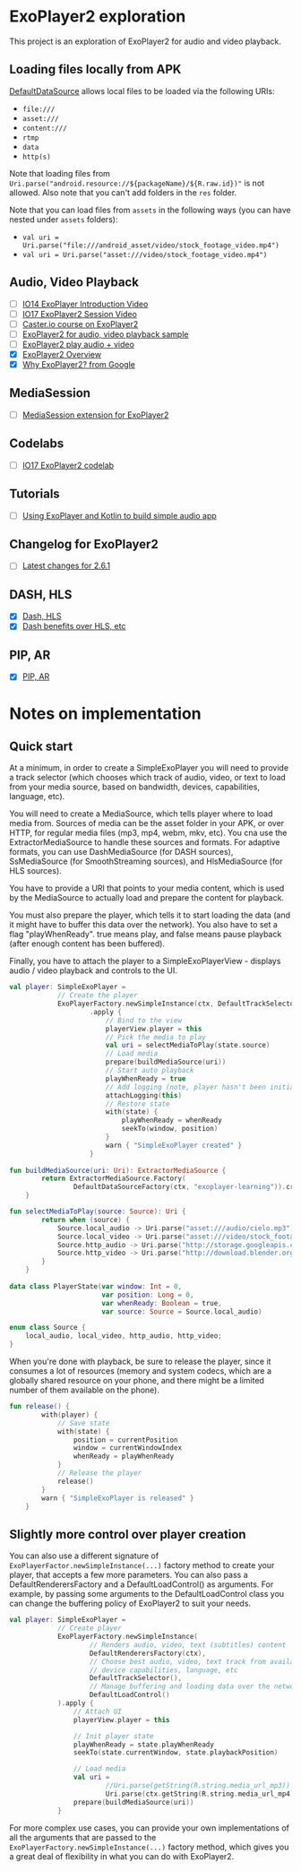 # ExoPlayer2 exploration

This project is an exploration of ExoPlayer2 for audio and video playback.

## Loading files locally from APK
[DefaultDataSource](https://google.github.io/ExoPlayer/doc/reference/com/google/android/exoplayer2/upstream/DefaultDataSource.html) 
allows local files to be loaded via the following URIs:
- `file:///`
- `asset:///`
- `content:///`
- `rtmp`
- `data`
- `http(s)`

Note that loading files from `Uri.parse("android.resource://${packageName}/${R.raw.id})"` 
is not allowed. Also note that you can't add folders in the `res` folder.

Note that you can load files from `assets` in the following ways (you can have nested 
under `assets` folders):
- `val uri = Uri.parse("file:///android_asset/video/stock_footage_video.mp4")`
- `val uri = Uri.parse("asset:///video/stock_footage_video.mp4")`

## Audio, Video Playback
- [ ] [IO14 ExoPlayer Introduction Video](https://www.youtube.com/watch?v=6VjF638VObA)
- [ ] [IO17 ExoPlayer2 Session Video](https://www.youtube.com/watch?v=jAZn-J1I8Eg)
- [ ] [Caster.io course on ExoPlayer2](https://goo.gl/EeuZi1)
- [ ] [ExoPlayer2 for audio, video playback sample](https://goo.gl/1d4bkY)
- [ ] [ExoPlayer2 play audio + video](https://goo.gl/eVbEoD)
- [x] [ExoPlayer2 Overview](https://goo.gl/ZynVzk)
- [x] [Why ExoPlayer2? from Google](https://goo.gl/tny1Rz)

## MediaSession 
- [ ] [MediaSession extension for ExoPlayer2](https://medium.com/google-exoplayer/the-mediasession-extension-for-exoplayer-82b9619deb2d)

## Codelabs
- [ ] [IO17 ExoPlayer2 codelab](https://codelabs.developers.google.com/codelabs/exoplayer-intro/#0)

## Tutorials
- [ ] [Using ExoPlayer and Kotlin to build simple audio app](https://medium.com/mindorks/implementing-exoplayer-for-beginners-in-kotlin-c534706bce4b)

## Changelog for ExoPlayer2
- [ ] [Latest changes for 2.6.1](https://medium.com/google-exoplayer/exoplayer-2-6-1-whats-new-a9e54bffffc5)

## DASH, HLS
- [x] [Dash, HLS](https://goo.gl/r9fXXf)
- [x] [Dash benefits over HLS, etc](https://goo.gl/SNvMgQ)

## PIP, AR
- [x] [PIP, AR](https://goo.gl/1GoECE)

# Notes on implementation

## Quick start

At a minimum, in order to create a SimpleExoPlayer you will need to provide a track selector 
(which chooses which track of audio, video, or text to load from your media source, based on 
bandwidth, devices, capabilities, language, etc). 

You will need to create a MediaSource, which tells player where to load media from. 
Sources of media can be the asset folder in your APK, or over HTTP, for regular media 
files (mp3, mp4, webm, mkv, etc). You cna use the ExtractorMediaSource to handle these 
sources and formats. For adaptive formats, you can use DashMediaSource (for DASH sources), 
SsMediaSource (for SmoothStreaming sources), and HlsMediaSource (for HLS sources).

You have to provide a URI that points to your media content, which is used by the 
MediaSource to actually load and prepare the content for playback.

You must also prepare the player, which tells it to start loading the data (and it might
have to buffer this data over the network). You also have to set a flag "playWhenReady". 
true means play, and false means pause playback (after enough content has been buffered).

Finally, you have to attach the player to a SimpleExoPlayerView - displays audio / video 
playback and controls to the UI.

```kotlin
val player: SimpleExoPlayer =
            // Create the player
            ExoPlayerFactory.newSimpleInstance(ctx, DefaultTrackSelector())
                    .apply {
                        // Bind to the view
                        playerView.player = this
                        // Pick the media to play
                        val uri = selectMediaToPlay(state.source)
                        // Load media
                        prepare(buildMediaSource(uri))
                        // Start auto playback
                        playWhenReady = true
                        // Add logging (note, player hasn't been initialized yet, so passing this)
                        attachLogging(this)
                        // Restore state
                        with(state) {
                            playWhenReady = whenReady
                            seekTo(window, position)
                        }
                        warn { "SimpleExoPlayer created" }
                    }
                  
fun buildMediaSource(uri: Uri): ExtractorMediaSource {
        return ExtractorMediaSource.Factory(
                DefaultDataSourceFactory(ctx, "exoplayer-learning")).createMediaSource(uri)
    }

fun selectMediaToPlay(source: Source): Uri {
        return when (source) {
            Source.local_audio -> Uri.parse("asset:///audio/cielo.mp3")
            Source.local_video -> Uri.parse("asset:///video/stock_footage_video.mp4")
            Source.http_audio -> Uri.parse("http://storage.googleapis.com/exoplayer-test-media-0/play.mp3")
            Source.http_video -> Uri.parse("http://download.blender.org/peach/bigbuckbunny_movies/BigBuckBunny_320x180.mp4")
        }
    }
    
data class PlayerState(var window: Int = 0,
                       var position: Long = 0,
                       var whenReady: Boolean = true,
                       var source: Source = Source.local_audio)

enum class Source {
    local_audio, local_video, http_audio, http_video;
}
```

When you're done with playback, be sure to release the player, since it consumes a lot of resources
(memory and system codecs, which are a globally shared resource on your phone, and there might be
a limited number of them available on the phone).

```kotlin
fun release() {
        with(player) {
            // Save state
            with(state) {
                position = currentPosition
                window = currentWindowIndex
                whenReady = playWhenReady
            }
            // Release the player
            release()
        }
        warn { "SimpleExoPlayer is released" }
    }
```

## Slightly more control over player creation

You can also use a different signature of `ExoPlayerFactor.newSimpleInstance(...)` factory method 
to create your player, that accepts a few more parameters. You can also pass a 
DefaultRenderersFactory and a DefaultLoadControl() as arguments. For example, by passing some 
arguments to the DefaultLoadControl class you can change the buffering policy of ExoPlayer2 to 
suit your needs. 

```kotlin
val player: SimpleExoPlayer =
            // Create player
            ExoPlayerFactory.newSimpleInstance(
                    // Renders audio, video, text (subtitles) content
                    DefaultRenderersFactory(ctx),
                    // Choose best audio, video, text track from available sources, based on bandwidth
                    // device capabilities, language, etc
                    DefaultTrackSelector(),
                    // Manage buffering and loading data over the network
                    DefaultLoadControl()
            ).apply {
                // Attach UI
                playerView.player = this

                // Init player state
                playWhenReady = state.playWhenReady
                seekTo(state.currentWindow, state.playbackPosition)

                // Load media
                val uri =
                        //Uri.parse(getString(R.string.media_url_mp3)) // audio
                        Uri.parse(ctx.getString(R.string.media_url_mp4)) // video
                prepare(buildMediaSource(uri))
            }
```

For more complex use cases, you can provide your own implementations of all the arguments that are
passed to the `ExoPlayerFactory.newSimpleInstance(...)` factory method, which gives you a great
deal of flexibility in what you can do with ExoPlayer2.